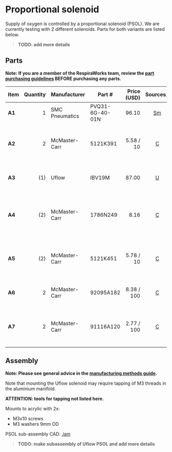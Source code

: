 # Proportional solenoid

Supply of oxygen is controlled by a proportional solenoid (PSOL). We are currently testing with 2 different solenoids.
Parts for both variants are listed below.

>**TODO: add more details**

## Parts

**Note: If you are a member of the RespiraWorks team, review the [part purchasing guidelines][ppg]
BEFORE purchasing any parts.**

[ppg]: ../../purchasing_guidelines.md

| Item  | Quantity | Manufacturer   | Part #              | Price (USD)  | Sources[*][ppg]| Notes |
| ----- |---------:| -------------- | ------------------- | ------------:|:--------------:| ----- |
|**A1** | 1        | SMC Pneumatics | PVQ31-6G-40-01N     | 96.10        | [Sm][a1smc]    | Proportional solenoid |
|**A2** | 2        | McMaster-Carr  | 5121K391            | 5.58 / 10    | [C][a2mcmc]    | 1/8 NPT x 1/4" ID barbed adapter **with `[A1]` only** |
|**A3** |(1)       | Uflow          | IBV19M              | 87.00        | [U][a3uflow]   | Proportional solenoid **alternate for `[A1]`** |
|**A4** |(2)       | McMaster-Carr  | 1786N249            | 8.16         | [C][a4mcmc]    | 1/8 BSPT x 1/4 NTP brass threaded pipe fitting **with `[A3]` only** |
|**A5** |(2)       | McMaster-Carr  | 5121K451            | 5.78 / 10    | [C][a5mcmc]    | 1/4 NPT x 1/4" ID barbed adapter **with [A3] only** |
|**A6** | 2        | McMaster-Carr  | 92095A182           | 8.38 / 100   | [C][a6mcmc]    | M3 screws, 10mm: for mounting to tray |
|**A7** | 2        | McMaster-Carr  | 91116A120           | 2.77 / 100   | [C][a7mcmc]    | M3 washers, 9mm OD: for mounting to tray |

[a1smc]:   https://www.smcpneumatics.com/PVQ31-6G-40-01N.html
[a2mcmc]:  https://www.mcmaster.com/5121K391/
[a3uflow]: https://www.uflowvalve.com/solenoid-proportional-flow-control-valve/product/2-2-way-miniature-high-flow-proportional-valve
[a4mcmc]:  https://www.mcmaster.com/1786N249/
[a5mcmc]:  https://www.mcmaster.com/5121K451/
[a6mcmc]:  https://www.mcmaster.com/92095A182/
[a7mcmc]: https://www.mcmaster.com/91116A120/

## Assembly

**Note: Please see general advice in the [manufacturing methods guide](../../methods).**

Note that mounting the Uflow solenoid may require tapping of M3 threads in the aluminium manifold.

**ATTENTION: tools for tapping not listed here.**

Mounts to acrylic with 2x:
* M3x10 screws
* M3 washers 9mm OD

PSOL sub-assembly CAD: [.iam](PSOL.iam)

>**TODO: make subassembly of Uflow PSOL and add more details**
